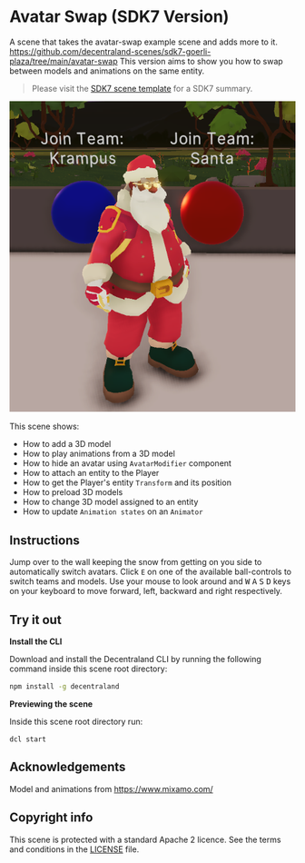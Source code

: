# Avatar Swap (SDK7 Version)
A scene that takes the avatar-swap example scene and adds more to it.
https://github.com/decentraland-scenes/sdk7-goerli-plaza/tree/main/avatar-swap
This version aims to show you how to swap between models and animations on the same entity.

> Please visit the [SDK7 scene template](https://github.com/decentraland/sdk7-scene-template) for a SDK7 summary.

![](screenshots/avatar-swap.png)

This scene shows:
- How to add a 3D model
- How to play animations from a 3D model
- How to hide an avatar using `AvatarModifier` component
- How to attach an entity to the Player
- How to get the Player's entity `Transform` and its position
- How to preload 3D models
- How to change 3D model assigned to an entity
- How to update `Animation states` on an `Animator`

## Instructions
Jump over to the wall keeping the snow from getting on you side to automatically switch avatars. Click `E` on one of the available ball-controls to switch teams and models. Use your mouse to look around and <kbd>W</kbd> <kbd>A</kbd> <kbd>S</kbd> <kbd>D</kbd> keys on your keyboard to move forward, left, backward and right respectively. 

## Try it out

**Install the CLI**

Download and install the Decentraland CLI by running the following command inside this scene root directory:

```bash
npm install -g decentraland
```

**Previewing the scene**

Inside this scene root directory run:

```
dcl start
```

## Acknowledgements

Model and animations from https://www.mixamo.com/

## Copyright info

This scene is protected with a standard Apache 2 licence. See the terms and conditions in the [LICENSE](/LICENSE) file.